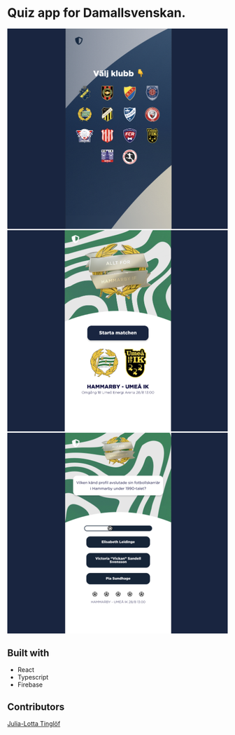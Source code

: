 # Quiz app for Damallsvenskan.

![](./SS1.png)
![](./SS2.png)
![](./SS3.png)


## Built with
- React
- Typescript
- Firebase

## Contributors
[Julia-Lotta Tinglöf](https://github.com/julialotta) </br>
